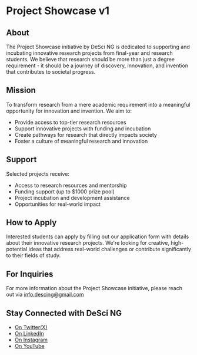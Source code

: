 # Project Showcase v1

## About
The Project Showcase initiative by DeSci NG is dedicated to supporting and incubating innovative research projects from final-year and research students. We believe that research should be more than just a degree requirement - it should be a journey of discovery, innovation, and invention that contributes to societal progress.

## Mission
To transform research from a mere academic requirement into a meaningful opportunity for innovation and invention. We aim to:
- Provide access to top-tier research resources
- Support innovative projects with funding and incubation
- Create pathways for research that directly impacts society
- Foster a culture of meaningful research and innovation

## Support
Selected projects receive:
- Access to research resources and mentorship
- Funding support (up to $1000 prize pool)
- Project incubation and development assistance
- Opportunities for real-world impact

## How to Apply
Interested students can apply by filling out our application form with details about their innovative research projects. We're looking for creative, high-potential ideas that address real-world challenges or contribute significantly to their fields of study.

## For Inquiries 
For more information about the Project Showcase initiative, please reach out via info.descing@gmail.com 

## Stay Connected with DeSci NG 
- [On Twitter(X)](https://x.com/DeSci_NG)
- [On LinkedIn](https://www.linkedin.com/company/desci-ng/)
- [On Instagram](https://www.instagram.com/desci__ng/) 
- [On YouTube](https://www.youtube.com/@DeSci_NG) 
